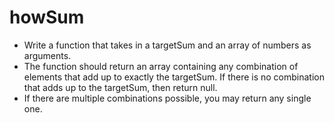 # howSum

- Write a function that takes in a targetSum and an array of numbers as arguments.
- The function should return an array containing any combination of elements that add up to exactly the targetSum. If there is no combination that adds up to the targetSum, then return null.
- If there are multiple combinations possible, you may return any single one.
